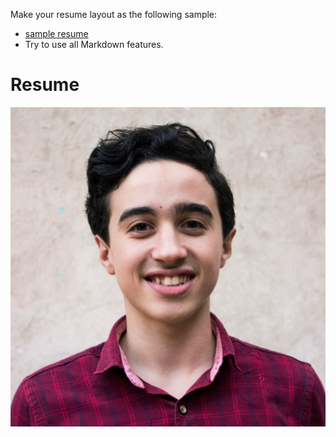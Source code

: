Make your resume layout as the following sample:

* [sample resume](https://sbme-tutorials.github.io/2019/data-structures/assignments/resumes/asem)
* Try to use all Markdown features.

# Resume

![Abdullah](images/Member_1.jpg)